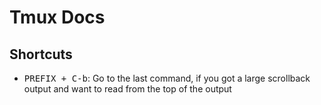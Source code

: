 Tmux Docs
=========

## Shortcuts

- <kbd>PREFIX + C-b</kbd>:
  Go to the last command, if you got a large scrollback output and want to read from the top of the output
